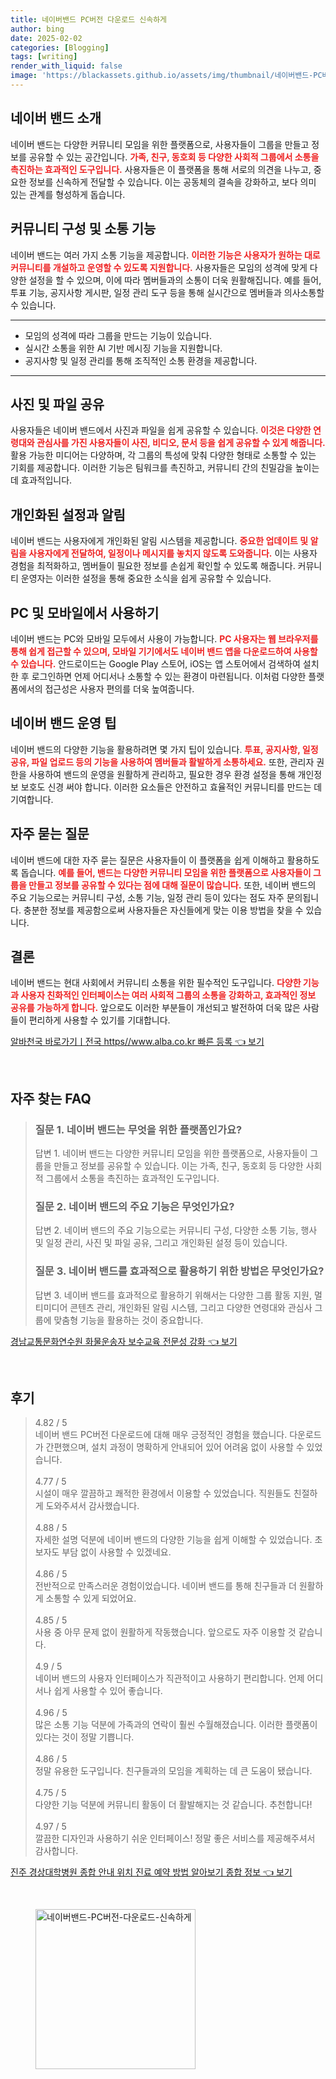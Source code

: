 ```yaml
---
title: 네이버밴드 PC버전 다운로드 신속하게
author: bing
date: 2025-02-02
categories: [Blogging]
tags: [writing]
render_with_liquid: false
image: 'https://blackassets.github.io/assets/img/thumbnail/네이버밴드-PC버전-다운로드-신속하게.webp'
---
```



<h2 id='네이버_밴드_소개'>네이버 밴드 소개</h2>

<p>네이버 밴드는 다양한 커뮤니티 모임을 위한 플랫폼으로, 사용자들이 그룹을 만들고 정보를 공유할 수 있는 공간입니다. <b><span style="color: #ee2323;">가족, 친구, 동호회 등 다양한 사회적 그룹에서 소통을 촉진하는 효과적인 도구입니다.</span></b> 사용자들은 이 플랫폼을 통해 서로의 의견을 나누고, 중요한 정보를 신속하게 전달할 수 있습니다. 이는 공동체의 결속을 강화하고, 보다 의미 있는 관계를 형성하게 돕습니다.</p>

<h2 id='커뮤니티_구성_및_소통_기능'>커뮤니티 구성 및 소통 기능</h2>

<p>네이버 밴드는 여러 가지 소통 기능을 제공합니다. <b><span style="color: #ee2323;">이러한 기능은 사용자가 원하는 대로 커뮤니티를 개설하고 운영할 수 있도록 지원합니다.</span></b> 사용자들은 모임의 성격에 맞게 다양한 설정을 할 수 있으며, 이에 따라 멤버들과의 소통이 더욱 원활해집니다. 예를 들어, 투표 기능, 공지사항 게시판, 일정 관리 도구 등을 통해 실시간으로 멤버들과 의사소통할 수 있습니다.</p>

<hr />

<ul>
    <li>모임의 성격에 따라 그룹을 만드는 기능이 있습니다.</li>
    <li>실시간 소통을 위한 AI 기반 메시징 기능을 지원합니다.</li>
    <li>공지사항 및 일정 관리를 통해 조직적인 소통 환경을 제공합니다.</li>
</ul>

<hr />

<h2 id='사진_및_파일_공유'>사진 및 파일 공유</h2>

<p>사용자들은 네이버 밴드에서 사진과 파일을 쉽게 공유할 수 있습니다. <b><span style="color: #ee2323;">이것은 다양한 연령대와 관심사를 가진 사용자들이 사진, 비디오, 문서 등을 쉽게 공유할 수 있게 해줍니다.</span></b> 활용 가능한 미디어는 다양하며, 각 그룹의 특성에 맞춰 다양한 형태로 소통할 수 있는 기회를 제공합니다. 이러한 기능은 팀워크를 촉진하고, 커뮤니티 간의 친밀감을 높이는 데 효과적입니다.</p>

<h2 id='개인화된_설정과_알림'>개인화된 설정과 알림</h2>

<p>네이버 밴드는 사용자에게 개인화된 알림 시스템을 제공합니다. <b><span style="color: #ee2323;">중요한 업데이트 및 알림을 사용자에게 전달하여, 일정이나 메시지를 놓치지 않도록 도와줍니다.</span></b> 이는 사용자 경험을 최적화하고, 멤버들이 필요한 정보를 손쉽게 확인할 수 있도록 해줍니다. 커뮤니티 운영자는 이러한 설정을 통해 중요한 소식을 쉽게 공유할 수 있습니다.</p>

<h2 id='PC_및_모바일에서_사용하기'>PC 및 모바일에서 사용하기</h2>

<p>네이버 밴드는 PC와 모바일 모두에서 사용이 가능합니다. <b><span style="color: #ee2323;">PC 사용자는 웹 브라우저를 통해 쉽게 접근할 수 있으며, 모바일 기기에서도 네이버 밴드 앱을 다운로드하여 사용할 수 있습니다.</span></b> 안드로이드는 Google Play 스토어, iOS는 앱 스토어에서 검색하여 설치한 후 로그인하면 언제 어디서나 소통할 수 있는 환경이 마련됩니다. 이처럼 다양한 플랫폼에서의 접근성은 사용자 편의를 더욱 높여줍니다.</p>

<h2 id='네이버_밴드_운영_팁'>네이버 밴드 운영 팁</h2>

<p>네이버 밴드의 다양한 기능을 활용하려면 몇 가지 팁이 있습니다. <b><span style="color: #ee2323;">투표, 공지사항, 일정 공유, 파일 업로드 등의 기능을 사용하여 멤버들과 활발하게 소통하세요.</span></b> 또한, 관리자 권한을 사용하여 밴드의 운영을 원활하게 관리하고, 필요한 경우 환경 설정을 통해 개인정보 보호도 신경 써야 합니다. 이러한 요소들은 안전하고 효율적인 커뮤니티를 만드는 데 기여합니다.</p>

<h2 id='자주_묻는_질문'>자주 묻는 질문</h2>

<p>네이버 밴드에 대한 자주 묻는 질문은 사용자들이 이 플랫폼을 쉽게 이해하고 활용하도록 돕습니다. <b><span style="color: #ee2323;">예를 들어, 밴드는 다양한 커뮤니티 모임을 위한 플랫폼으로 사용자들이 그룹을 만들고 정보를 공유할 수 있다는 점에 대해 질문이 많습니다.</span></b> 또한, 네이버 밴드의 주요 기능으로는 커뮤니티 구성, 소통 기능, 일정 관리 등이 있다는 점도 자주 문의됩니다. 충분한 정보를 제공함으로써 사용자들은 자신들에게 맞는 이용 방법을 찾을 수 있습니다.</p>

<h2 id='결론'>결론</h2>

<p>네이버 밴드는 현대 사회에서 커뮤니티 소통을 위한 필수적인 도구입니다. <b><span style="color: #ee2323;">다양한 기능과 사용자 친화적인 인터페이스는 여러 사회적 그룹의 소통을 강화하고, 효과적인 정보 공유를 가능하게 합니다.</span></b> 앞으로도 이러한 부분들이 개선되고 발전하여 더욱 많은 사람들이 편리하게 사용할 수 있기를 기대합니다.</p>


<p><a class="click-button" title="알바천국 바로가기ㅣ전국 https//www.alba.co.kr 빠른 등록" href="https://blackassets.github.io/posts/%EC%95%8C%EB%B0%94%EC%B2%9C%EA%B5%AD-%EB%B0%94%EB%A1%9C%EA%B0%80%EA%B8%B0%E3%85%A3%EC%A0%84%EA%B5%AD-httpswww.alba.co.kr-%EB%B9%A0%EB%A5%B8-%EB%93%B1%EB%A1%9D/" rel="dofollow">알바천국 바로가기ㅣ전국 https//www.alba.co.kr 빠른 등록 👈 보기</a></p><br>
<h2 id='자주_찾는_FAQ'>자주 찾는 FAQ</h2>
<div itemscope="" itemtype="https://schema.org/FAQPage">
<blockquote>
<div itemscope="" itemprop="mainEntity" itemtype="https://schema.org/Question">
<h3 itemprop="name">질문 1. 네이버 밴드는 무엇을 위한 플랫폼인가요?</h3>
<div itemscope="" itemprop="acceptedAnswer" itemtype="https://schema.org/Answer">
<span itemprop="text">
<p>답변 1. 네이버 밴드는 다양한 커뮤니티 모임을 위한 플랫폼으로, 사용자들이 그룹을 만들고 정보를 공유할 수 있습니다. 이는 가족, 친구, 동호회 등 다양한 사회적 그룹에서 소통을 촉진하는 효과적인 도구입니다.</p>
</span>
</div>
</div>
<div itemscope="" itemprop="mainEntity" itemtype="https://schema.org/Question">
<h3 itemprop="name">질문 2. 네이버 밴드의 주요 기능은 무엇인가요?</h3>
<div itemscope="" itemprop="acceptedAnswer" itemtype="https://schema.org/Answer">
<span itemprop="text">
<p>답변 2. 네이버 밴드의 주요 기능으로는 커뮤니티 구성, 다양한 소통 기능, 행사 및 일정 관리, 사진 및 파일 공유, 그리고 개인화된 설정 등이 있습니다.</p>
</span>
</div>
</div>
<div itemscope="" itemprop="mainEntity" itemtype="https://schema.org/Question">
<h3 itemprop="name">질문 3. 네이버 밴드를 효과적으로 활용하기 위한 방법은 무엇인가요?</h3>
<div itemscope="" itemprop="acceptedAnswer" itemtype="https://schema.org/Answer">
<span itemprop="text">
<p>답변 3. 네이버 밴드를 효과적으로 활용하기 위해서는 다양한 그룹 활동 지원, 멀티미디어 콘텐츠 관리, 개인화된 알림 시스템, 그리고 다양한 연령대와 관심사 그룹에 맞춤형 기능을 활용하는 것이 중요합니다.</p>
</span>
</div>
</div>
</blockquote>
</div>
<p><a class="click-button" title="경남교통문화연수원 화물운송자 보수교육 전문성 강화" href="https://blackassets.github.io/posts/%EA%B2%BD%EB%82%A8%EA%B5%90%ED%86%B5%EB%AC%B8%ED%99%94%EC%97%B0%EC%88%98%EC%9B%90-%ED%99%94%EB%AC%BC%EC%9A%B4%EC%86%A1%EC%9E%90-%EB%B3%B4%EC%88%98%EA%B5%90%EC%9C%A1-%EC%A0%84%EB%AC%B8%EC%84%B1-%EA%B0%95%ED%99%94/" rel="dofollow">경남교통문화연수원 화물운송자 보수교육 전문성 강화 👈 보기</a></p><br>
<h2 id='후기'>후기</h2>
<div itemscope itemtype="https://schema.org/Product">
  <blockquote>
  <div itemprop="review" itemscope itemtype="https://schema.org/Review">
      <div itemprop="reviewRating" itemscope itemtype="https://schema.org/Rating"> <span itemprop="ratingValue">4.82</span> / <span itemprop="bestRating">5</span> </div>
      <span itemprop="reviewBody">네이버 밴드 PC버전 다운로드에 대해 매우 긍정적인 경험을 했습니다. 다운로드가 간편했으며, 설치 과정이 명확하게 안내되어 있어 어려움 없이 사용할 수 있었습니다.</span>
  </div>
  <br>
  <div itemprop="review" itemscope itemtype="https://schema.org/Review">
      <div itemprop="reviewRating" itemscope itemtype="https://schema.org/Rating"> <span itemprop="ratingValue">4.77</span> / <span itemprop="bestRating">5</span> </div>
      <span itemprop="reviewBody">시설이 매우 깔끔하고 쾌적한 환경에서 이용할 수 있었습니다. 직원들도 친절하게 도와주셔서 감사했습니다.</span>
  </div>
  <br>
  <div itemprop="review" itemscope itemtype="https://schema.org/Review">
      <div itemprop="reviewRating" itemscope itemtype="https://schema.org/Rating"> <span itemprop="ratingValue">4.88</span> / <span itemprop="bestRating">5</span> </div>
      <span itemprop="reviewBody">자세한 설명 덕분에 네이버 밴드의 다양한 기능을 쉽게 이해할 수 있었습니다. 초보자도 부담 없이 사용할 수 있겠네요.</span>
  </div>
  <br>
  <div itemprop="review" itemscope itemtype="https://schema.org/Review">
      <div itemprop="reviewRating" itemscope itemtype="https://schema.org/Rating"> <span itemprop="ratingValue">4.86</span> / <span itemprop="bestRating">5</span> </div>
      <span itemprop="reviewBody">전반적으로 만족스러운 경험이었습니다. 네이버 밴드를 통해 친구들과 더 원활하게 소통할 수 있게 되었어요.</span>
  </div>
  <br>
  <div itemprop="review" itemscope itemtype="https://schema.org/Review">
      <div itemprop="reviewRating" itemscope itemtype="https://schema.org/Rating"> <span itemprop="ratingValue">4.85</span> / <span itemprop="bestRating">5</span> </div>
      <span itemprop="reviewBody">사용 중 아무 문제 없이 원활하게 작동했습니다. 앞으로도 자주 이용할 것 같습니다.</span>
  </div>
  <br>
  <div itemprop="review" itemscope itemtype="https://schema.org/Review">
      <div itemprop="reviewRating" itemscope itemtype="https://schema.org/Rating"> <span itemprop="ratingValue">4.9</span> / <span itemprop="bestRating">5</span> </div>
      <span itemprop="reviewBody">네이버 밴드의 사용자 인터페이스가 직관적이고 사용하기 편리합니다. 언제 어디서나 쉽게 사용할 수 있어 좋습니다.</span>
  </div>
  <br>
  <div itemprop="review" itemscope itemtype="https://schema.org/Review">
      <div itemprop="reviewRating" itemscope itemtype="https://schema.org/Rating"> <span itemprop="ratingValue">4.96</span> / <span itemprop="bestRating">5</span> </div>
      <span itemprop="reviewBody">많은 소통 기능 덕분에 가족과의 연락이 훨씬 수월해졌습니다. 이러한 플랫폼이 있다는 것이 정말 기쁩니다.</span>
  </div>
  <br>
  <div itemprop="review" itemscope itemtype="https://schema.org/Review">
      <div itemprop="reviewRating" itemscope itemtype="https://schema.org/Rating"> <span itemprop="ratingValue">4.86</span> / <span itemprop="bestRating">5</span> </div>
      <span itemprop="reviewBody">정말 유용한 도구입니다. 친구들과의 모임을 계획하는 데 큰 도움이 됐습니다.</span>
  </div>
  <br>
  <div itemprop="review" itemscope itemtype="https://schema.org/Review">
      <div itemprop="reviewRating" itemscope itemtype="https://schema.org/Rating"> <span itemprop="ratingValue">4.75</span> / <span itemprop="bestRating">5</span> </div>
      <span itemprop="reviewBody">다양한 기능 덕분에 커뮤니티 활동이 더 활발해지는 것 같습니다. 추천합니다!</span>
  </div>
  <br>
  <div itemprop="review" itemscope itemtype="https://schema.org/Review">
      <div itemprop="reviewRating" itemscope itemtype="https://schema.org/Rating"> <span itemprop="ratingValue">4.97</span> / <span itemprop="bestRating">5</span> </div>
      <span itemprop="reviewBody">깔끔한 디자인과 사용하기 쉬운 인터페이스! 정말 좋은 서비스를 제공해주셔서 감사합니다.</span>
  </div>
  </blockquote>
</div>
<p><a class="click-button" title="진주 경상대학병원 종합 안내 위치 진료 예약 방법 알아보기 종합 정보" href="https://blackassets.github.io/posts/%EC%A7%84%EC%A3%BC-%EA%B2%BD%EC%83%81%EB%8C%80%ED%95%99%EB%B3%91%EC%9B%90-%EC%A2%85%ED%95%A9-%EC%95%88%EB%82%B4-%EC%9C%84%EC%B9%98-%EC%A7%84%EB%A3%8C-%EC%98%88%EC%95%BD-%EB%B0%A9%EB%B2%95-%EC%95%8C%EC%95%84%EB%B3%B4%EA%B8%B0-%EC%A2%85%ED%95%A9-%EC%A0%95%EB%B3%B4/" rel="dofollow">진주 경상대학병원 종합 안내 위치 진료 예약 방법 알아보기 종합 정보 👈 보기</a></p><br>
<figure class="image"><img src="https://blackassets.github.io/assets/img/thumbnail/네이버밴드-PC버전-다운로드-신속하게.webp" alt="네이버밴드-PC버전-다운로드-신속하게" width="256" height="256"></figure>
